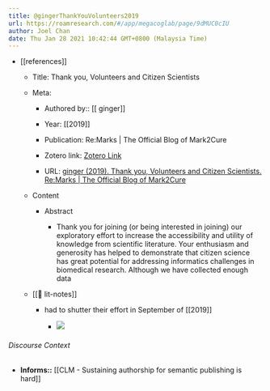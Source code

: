 ```yaml
---
title: @gingerThankYouVolunteers2019
url: https://roamresearch.com/#/app/megacoglab/page/9dMUC0cIU
author: Joel Chan
date: Thu Jan 28 2021 10:42:44 GMT+0800 (Malaysia Time)
---
```


- [[references]]

    - Title: Thank you, Volunteers and Citizen Scientists

    - Meta:

        - Authored by:: [[ ginger]]

        - Year: [[2019]]

        - Publication: Re:Marks | The Official Blog of Mark2Cure

        - Zotero link: [Zotero Link](zotero://select/items/7_NQHTSGTA)

        - URL: [ginger (2019). Thank you, Volunteers and Citizen Scientists. Re:Marks | The Official Blog of Mark2Cure](http://mark2cure.org/blog/thank-you-campaign-pause/)

    - Content

        - Abstract

            - Thank you for joining (or being interested in joining) our exploratory effort to increase the accessibility and utility of knowledge from scientific literature. Your enthusiasm and generosity has helped to demonstrate that citizen science has great potential for addressing informatics challenges in biomedical research.  Although we have collected enough data

    - [[📝 lit-notes]]

        - had to shutter their effort in September of [[2019]]

            - ![](https://firebasestorage.googleapis.com/v0/b/firescript-577a2.appspot.com/o/imgs%2Fapp%2Fmegacoglab%2FOViYj64hn_.png?alt=media&token=c034415c-88d1-443f-a825-6521f52a2396)

###### Discourse Context

- **Informs::** [[CLM - Sustaining authorship for semantic publishing is hard]]
